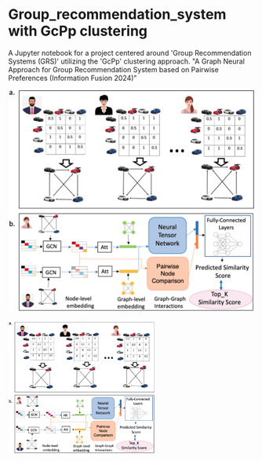 # Group_recommendation_system with GcPp clustering

A Jupyter notebook for a project centered around 'Group Recommendation Systems (GRS)' utilizing the 'GcPp' clustering approach.
"A Graph Neural Approach for Group Recommendation System based on Pairwise Preferences (Information Fusion 2024)"

![Image Link](https://github.com/RozaAbolghasemi/GRS_GcPp/blob/main/Similarity_prediction.png)


<img src="https://github.com/RozaAbolghasemi/GRS_GcPp/blob/main/Similarity_prediction.png" alt="Description of the Image" width="300">
